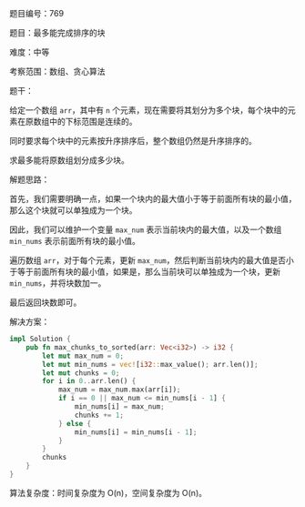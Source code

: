 题目编号：769

题目：最多能完成排序的块

难度：中等

考察范围：数组、贪心算法

题干：

给定一个数组 `arr`，其中有 `n` 个元素，现在需要将其划分为多个块，每个块中的元素在原数组中的下标范围是连续的。

同时要求每个块中的元素按升序排序后，整个数组仍然是升序排序的。

求最多能将原数组划分成多少块。

解题思路：

首先，我们需要明确一点，如果一个块内的最大值小于等于前面所有块的最小值，那么这个块就可以单独成为一个块。

因此，我们可以维护一个变量 `max_num` 表示当前块内的最大值，以及一个数组 `min_nums` 表示前面所有块的最小值。

遍历数组 `arr`，对于每个元素，更新 `max_num`，然后判断当前块内的最大值是否小于等于前面所有块的最小值，如果是，那么当前块可以单独成为一个块，更新 `min_nums`，并将块数加一。

最后返回块数即可。

解决方案：

```rust
impl Solution {
    pub fn max_chunks_to_sorted(arr: Vec<i32>) -> i32 {
        let mut max_num = 0;
        let mut min_nums = vec![i32::max_value(); arr.len()];
        let mut chunks = 0;
        for i in 0..arr.len() {
            max_num = max_num.max(arr[i]);
            if i == 0 || max_num <= min_nums[i - 1] {
                min_nums[i] = max_num;
                chunks += 1;
            } else {
                min_nums[i] = min_nums[i - 1];
            }
        }
        chunks
    }
}
```

算法复杂度：时间复杂度为 O(n)，空间复杂度为 O(n)。